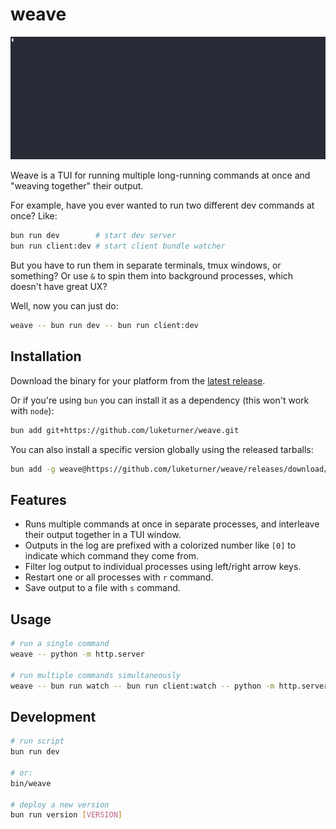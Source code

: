 # weave

![weave demo](./docs/weave.gif)

Weave is a TUI for running multiple long-running commands at once and "weaving together" their output.

For example, have you ever wanted to run two different dev commands at once? Like:

```bash
bun run dev        # start dev server
bun run client:dev # start client bundle watcher
```

But you have to run them in separate terminals, tmux windows, or something? Or use `&` to spin them into background processes, which doesn't have great UX?

Well, now you can just do:

```bash
weave -- bun run dev -- bun run client:dev
```

## Installation

Download the binary for your platform from the [latest release](https://github.com/luketurner/weave/releases/latest).

Or if you're using `bun` you can install it as a dependency (this won't work with `node`):

```bash
bun add git+https://github.com/luketurner/weave.git
```

You can also install a specific version globally using the released tarballs:

```bash
bun add -g weave@https://github.com/luketurner/weave/releases/download/v0.1.3/weave-pkg.tar.gz
```

## Features

- Runs multiple commands at once in separate processes, and interleave their output together in a TUI window.
- Outputs in the log are prefixed with a colorized number like `[0]` to indicate which command they come from.
- Filter log output to individual processes using left/right arrow keys.
- Restart one or all processes with `r` command.
- Save output to a file with `s` command.

## Usage

```bash
# run a single command
weave -- python -m http.server

# run multiple commands simultaneously
weave -- bun run watch -- bun run client:watch -- python -m http.server
```

## Development

```bash
# run script
bun run dev

# or:
bin/weave

# deploy a new version
bun run version [VERSION]
```